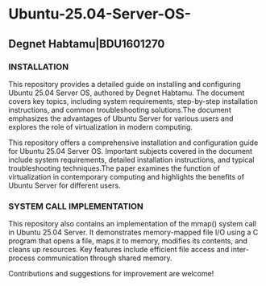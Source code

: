# Ubuntu-25.04-Server-OS-    
## Degnet Habtamu|BDU1601270

 ### INSTALLATION
This repository provides a detailed guide on installing and configuring Ubuntu 25.04 Server OS, authored by Degnet Habtamu. The document covers key topics, including system requirements, step-by-step installation instructions, and common troubleshooting solutions.The document emphasizes the advantages of Ubuntu Server for various users and explores the role of virtualization in modern computing.

This repository offers a comprehensive installation and configuration guide for Ubuntu 25.04 Server OS. Important subjects covered in the document include system requirements, detailed installation instructions, and typical troubleshooting techniques.The paper examines the function of virtualization in contemporary computing and highlights the benefits of Ubuntu Server for different users.

### SYSTEM CALL IMPLEMENTATION
This repository also contains an implementation of the mmap() system call in Ubuntu 25.04 Server. It demonstrates memory-mapped file I/O using a C program that opens a file, maps it to memory, modifies its contents, and cleans up resources. Key features include efficient file access and inter-process communication through shared memory.   

   Contributions and suggestions for improvement are welcome!


